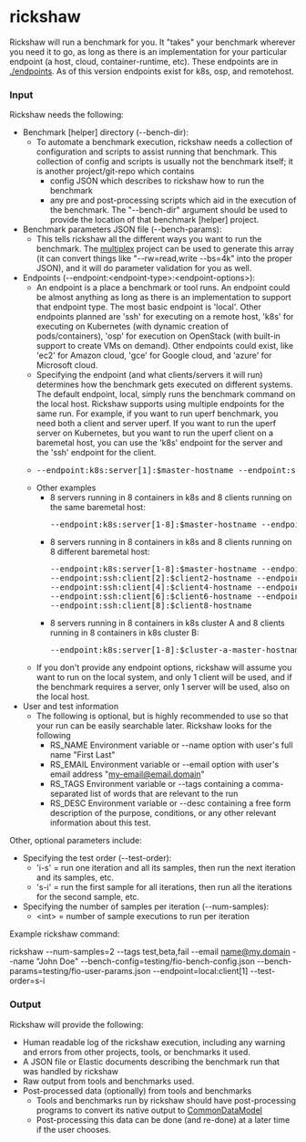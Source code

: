 # rickshaw
Rickshaw will run a benchmark for you.  It "takes" your benchmark wherever you need it to go, as long as there is an implementation for your particular endpoint (a host, cloud, container-runtime, etc).  These endpoints are in [./endpoints](https://github.com/perftool-incubator/rickshaw/tree/master/endpoints). As of this version endpoints exist for k8s, osp, and remotehost.

### Input

Rickshaw needs the following:
- Benchmark \[helper\] directory (--bench-dir):
  - To automate a benchmark execution, rickshaw needs a collection of configuration and scripts to assist running that benchmark.  This collection of config and scripts is usually not the benchmark itself; it is another project/git-repo which contains
    - config JSON which describes to rickshaw how to run the benchmark
    - any pre and post-processing scripts which aid in the execution of the benchmark.
    The "--bench-dir" argument should be used to provide the location of that benchmark [helper] project. 
- Benchmark parameters JSON file (--bench-params):
  - This tells rickshaw all the different ways you want to run the benchmark.  The [multiplex](https://github.com/perftool-incubator/multiplex) project can be used to generate this array (it can convert things like "--rw=read,write --bs=4k" into the proper JSON), and it will do parameter validation for you as well.
- Endpoints (--endpoint:\<endpoint-type\>:\<endpoint-options\>):
  - An endpoint is a place a benchmark or tool runs.  An endpoint could be almost anything as long as there is an implementation to support that endpoint type.  The most basic endpoint is 'local'.  Other endpoints planned are 'ssh' for executing on a remote host, 'k8s' for executing on Kubernetes (with dynamic creation of pods/containers), 'osp' for execution on OpenStack (with built-in support to create VMs on demand).  Other endpoints could exist, like 'ec2' for Amazon cloud, 'gce' for Google cloud, and 'azure' for Microsoft cloud.
  - Specifying the endpoint (and what clients/servers it will run) determines how the benchmark gets executed on different systems.  The default endpoint, local, simply runs the benchmark command on the local host.  Rickshaw supports using multiple endpoints for the same run.  For example, if you want to run uperf benchmark, you need both a client and server uperf.  If you want to run the uperf server on Kubernetes, but you want to run the uperf client on a baremetal host, you can use the 'k8s' endpoint for the server and the 'ssh' endpoint for the client.
  - <pre>--endpoint:k8s:server[1]:$master-hostname --endpoint:ssh:client[1]:$client-hostname</pre>
  - Other examples
    - 8 servers running in 8 containers in k8s and 8 clients running on the same baremetal host:  
      <pre>--endpoint:k8s:server[1-8]:$master-hostname --endpoint:ssh:client[1-8]:$client-hostname</pre>
    - 8 servers running in 8 containers in k8s and 8 clients running on 8 different baremetal host:  
      <pre>--endpoint:k8s:server[1-8]:$master-hostname --endpoint:ssh:client[1]:$client1-hostname \
      --endpoint:ssh:client[2]:$client2-hostname --endpoint:ssh:client[3]:$client3-hostname \
      --endpoint:ssh:client[4]:$client4-hostname --endpoint:ssh:client[5]:$client5-hostname \
      --endpoint:ssh:client[6]:$client6-hostname --endpoint:ssh:client[7]:$client7-hostname \
      --endpoint:ssh:client[8]:$client8-hostname </pre>  
    - 8 servers running in 8 containers in k8s cluster A and 8 clients running in 8 containers in k8s cluster B:  
      <pre>--endpoint:k8s:server[1-8]:$cluster-a-master-hostname --endpoint:k8s:client[1-8]:$cluster-b-master-hostname</pre>
  - If you don't provide any endpoint options, rickshaw will assume you want to run on the local system, and only 1 client will be used, and if the benchmark requires a server, only 1 server will be used, also on the local host.  
- User and test information
  - The following is optional, but is highly recommended to use so that your run can be easily searchable later.  Rickshaw looks for the following
    - RS_NAME Environment variable or --name option with user's full name "First Last"
    - RS_EMAIL Environment variable or --email option with user's email address "my-email@email.domain"
    - RS_TAGS Environment variable or --tags containing a comma-separated list of words that are relevant to the run
    - RS_DESC Environment variable or --desc containing a free form description of the purpose, conditions, or any other relevant information about this test.

Other, optional parameters include:
- Specifying the test order (--test-order):
  - 'i-s' = run one iteration and all its samples, then run the next iteration and its samples, etc.
  - 's-i' = run the first sample for all iterations, then run all the iterations for the second sample, etc.
- Specifying the number of samples per iteration (--num-samples):
  - \<int\> = number of sample executions to run per iteration

Example rickshaw command:

rickshaw --num-samples=2 --tags test,beta,fail --email name@my.domain --name "John Doe"  --bench-config=testing/fio-bench-config.json --bench-params=testing/fio-user-params.json --endpoint=local:client[1] --test-order=s-i
    
  
### Output
  
Rickshaw will provide the following:
- Human readable log of the rickshaw execution, including any warning and errors from other projects, tools, or benchmarks it used.
- A JSON file or Elastic documents describing the benchmark run that was handled by rickshaw
- Raw output from tools and benchmarks used.
- Post-processed data (optionally) from tools and benchmarks
  - Tools and benchmarks run by rickshaw should have post-processing programs to convert its native output to [CommonDataModel](https://github.com/perftool-incubator/CommonDataModel)
  - Post-processing this data can be done (and re-done) at a later time if the user chooses.
  
